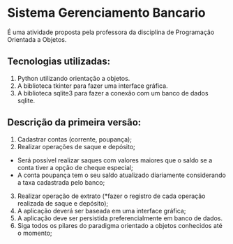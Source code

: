 # Sistema Gerenciamento Bancario
É uma atividade proposta pela professora da disciplina de Programação Orientada a Objetos.

## Tecnologias utilizadas:
1. Python utilizando orientação a objetos.
2. A biblioteca tkinter para fazer uma interface gráfica.
3. A biblioteca sqlite3 para fazer a conexão com um banco de dados sqlite.

## Descrição da primeira versão:
1. Cadastrar contas (corrente, poupança);
2. Realizar operações de saque e depósito;
  + Será possível realizar saques com valores maiores que o saldo se a conta tiver a opção de cheque especial;
  + A conta poupança tem o seu saldo atualizado diariamente considerando a taxa cadastrada pelo banco;
3. Realizar operação de extrato (*fazer o registro de cada operação realizada de saque e depósito);
4. A aplicação deverá ser baseada em uma interface gráfica;
5. A aplicação deve ser persistida preferencialmente em banco de dados.
6. Siga todos os pilares do paradigma orientado a objetos conhecidos até o momento;


